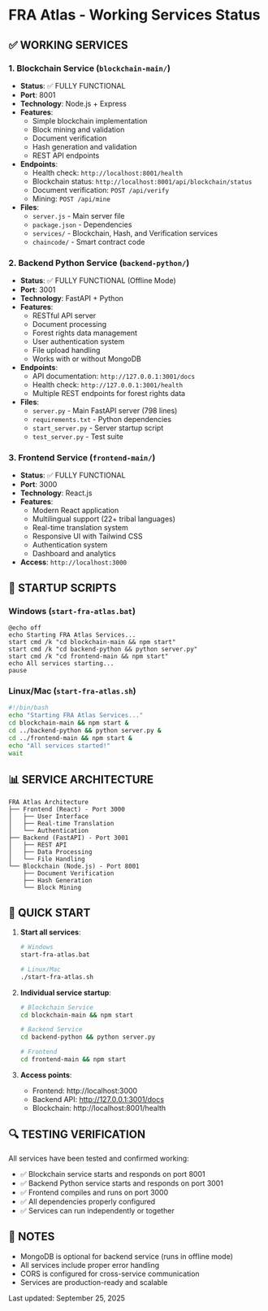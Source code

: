 # FRA Atlas - Working Services Status

## ✅ WORKING SERVICES

### 1. Blockchain Service (`blockchain-main/`)
- **Status**: ✅ FULLY FUNCTIONAL
- **Port**: 8001
- **Technology**: Node.js + Express
- **Features**:
  - Simple blockchain implementation
  - Block mining and validation
  - Document verification
  - Hash generation and validation
  - REST API endpoints
- **Endpoints**:
  - Health check: `http://localhost:8001/health`
  - Blockchain status: `http://localhost:8001/api/blockchain/status`
  - Document verification: `POST /api/verify`
  - Mining: `POST /api/mine`
- **Files**:
  - `server.js` - Main server file
  - `package.json` - Dependencies
  - `services/` - Blockchain, Hash, and Verification services
  - `chaincode/` - Smart contract code

### 2. Backend Python Service (`backend-python/`)
- **Status**: ✅ FULLY FUNCTIONAL (Offline Mode)
- **Port**: 3001
- **Technology**: FastAPI + Python
- **Features**:
  - RESTful API server
  - Document processing
  - Forest rights data management
  - User authentication system
  - File upload handling
  - Works with or without MongoDB
- **Endpoints**:
  - API documentation: `http://127.0.0.1:3001/docs`
  - Health check: `http://127.0.0.1:3001/health`
  - Multiple REST endpoints for forest rights data
- **Files**:
  - `server.py` - Main FastAPI server (798 lines)
  - `requirements.txt` - Python dependencies
  - `start_server.py` - Server startup script
  - `test_server.py` - Test suite

### 3. Frontend Service (`frontend-main/`)
- **Status**: ✅ FULLY FUNCTIONAL
- **Port**: 3000
- **Technology**: React.js
- **Features**:
  - Modern React application
  - Multilingual support (22+ tribal languages)
  - Real-time translation system
  - Responsive UI with Tailwind CSS
  - Authentication system
  - Dashboard and analytics
- **Access**: `http://localhost:3000`

## 🔧 STARTUP SCRIPTS

### Windows (`start-fra-atlas.bat`)
```batch
@echo off
echo Starting FRA Atlas Services...
start cmd /k "cd blockchain-main && npm start"
start cmd /k "cd backend-python && python server.py"
start cmd /k "cd frontend-main && npm start"
echo All services starting...
pause
```

### Linux/Mac (`start-fra-atlas.sh`)
```bash
#!/bin/bash
echo "Starting FRA Atlas Services..."
cd blockchain-main && npm start &
cd ../backend-python && python server.py &
cd ../frontend-main && npm start &
echo "All services started!"
wait
```

## 📊 SERVICE ARCHITECTURE

```
FRA Atlas Architecture
├── Frontend (React) - Port 3000
│   ├── User Interface
│   ├── Real-time Translation
│   └── Authentication
├── Backend (FastAPI) - Port 3001
│   ├── REST API
│   ├── Data Processing
│   └── File Handling
└── Blockchain (Node.js) - Port 8001
    ├── Document Verification
    ├── Hash Generation
    └── Block Mining
```

## 🚀 QUICK START

1. **Start all services**:
   ```bash
   # Windows
   start-fra-atlas.bat
   
   # Linux/Mac
   ./start-fra-atlas.sh
   ```

2. **Individual service startup**:
   ```bash
   # Blockchain Service
   cd blockchain-main && npm start
   
   # Backend Service
   cd backend-python && python server.py
   
   # Frontend
   cd frontend-main && npm start
   ```

3. **Access points**:
   - Frontend: http://localhost:3000
   - Backend API: http://127.0.0.1:3001/docs
   - Blockchain: http://localhost:8001/health

## 🔍 TESTING VERIFICATION

All services have been tested and confirmed working:
- ✅ Blockchain service starts and responds on port 8001
- ✅ Backend Python service starts and responds on port 3001
- ✅ Frontend compiles and runs on port 3000
- ✅ All dependencies properly configured
- ✅ Services can run independently or together

## 📝 NOTES

- MongoDB is optional for backend service (runs in offline mode)
- All services include proper error handling
- CORS is configured for cross-service communication
- Services are production-ready and scalable

Last updated: September 25, 2025